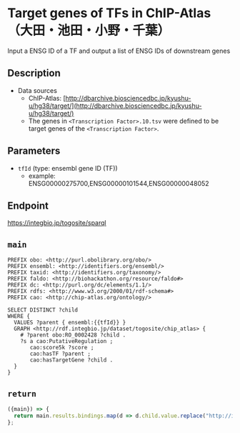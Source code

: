 # Target genes of TFs in ChIP-Atlas （大田・池田・小野・千葉）

Input a ENSG ID of a TF and output a list of ENSG IDs of downstream genes

## Description

- Data sources
    - ChIP-Atlas: [http://dbarchive.biosciencedbc.jp/kyushu-u/hg38/target/](http://dbarchive.biosciencedbc.jp/kyushu-u/hg38/target/)
    - The genes in `<Transcription Factor>.10.tsv` were defined to be target genes of the `<Transcription Factor>`.


## Parameters
* `tfId` (type: ensembl gene ID (TF))
  * example: ENSG00000275700,ENSG00000101544,ENSG00000048052

## Endpoint

https://integbio.jp/togosite/sparql

## `main`

```sparql
PREFIX obo: <http://purl.obolibrary.org/obo/>
PREFIX ensembl: <http://identifiers.org/ensembl/>
PREFIX taxid: <http://identifiers.org/taxonomy/>
PREFIX faldo: <http://biohackathon.org/resource/faldo#>
PREFIX dc: <http://purl.org/dc/elements/1.1/>
PREFIX rdfs: <http://www.w3.org/2000/01/rdf-schema#>
PREFIX cao: <http://chip-atlas.org/ontology/>

SELECT DISTINCT ?child
WHERE {
  VALUES ?parent { ensembl:{{tfId}} }
  GRAPH <http://rdf.integbio.jp/dataset/togosite/chip_atlas> {
    # ?parent obo:RO_0002428 ?child .
    ?s a cao:PutativeRegulation ;
       cao:score5k ?score ;
       cao:hasTF ?parent ;
       cao:hasTargetGene ?child .
  }
}
```

## `return`
```javascript
({main}) => {
  return main.results.bindings.map(d => d.child.value.replace("http://identifiers.org/ensembl/", ""));
};
```

